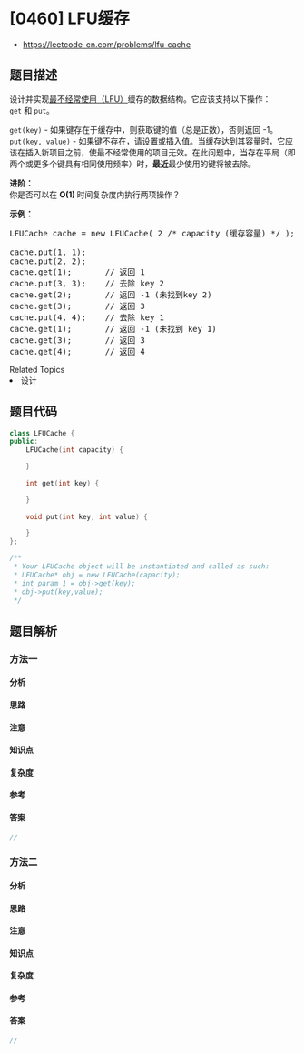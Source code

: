 

# [0460] LFU缓存
* https://leetcode-cn.com/problems/lfu-cache


## 题目描述

<p>设计并实现<a href="https://baike.baidu.com/item/%E7%BC%93%E5%AD%98%E7%AE%97%E6%B3%95">最不经常使用（LFU）</a>缓存的数据结构。它应该支持以下操作：<code>get</code>&nbsp;和&nbsp;<code>put</code>。</p>

<p><code>get(key)</code>&nbsp;- 如果键存在于缓存中，则获取键的值（总是正数），否则返回 -1。<br />
<code>put(key, value)</code>&nbsp;- 如果键不存在，请设置或插入值。当缓存达到其容量时，它应该在插入新项目之前，使最不经常使用的项目无效。在此问题中，当存在平局（即两个或更多个键具有相同使用频率）时，<strong>最近</strong>最少使用的键将被去除。</p>

<p><strong>进阶：</strong><br />
你是否可以在&nbsp;<strong>O(1)&nbsp;</strong>时间复杂度内执行两项操作？</p>

<p><strong>示例：</strong></p>

<pre>
LFUCache cache = new LFUCache( 2 /* capacity (缓存容量) */ );

cache.put(1, 1);
cache.put(2, 2);
cache.get(1);       // 返回 1
cache.put(3, 3);    // 去除 key 2
cache.get(2);       // 返回 -1 (未找到key 2)
cache.get(3);       // 返回 3
cache.put(4, 4);    // 去除 key 1
cache.get(1);       // 返回 -1 (未找到 key 1)
cache.get(3);       // 返回 3
cache.get(4);       // 返回 4</pre>
<div><div>Related Topics</div><div><li>设计</li></div></div>


## 题目代码

```cpp
class LFUCache {
public:
    LFUCache(int capacity) {

    }
    
    int get(int key) {

    }
    
    void put(int key, int value) {

    }
};

/**
 * Your LFUCache object will be instantiated and called as such:
 * LFUCache* obj = new LFUCache(capacity);
 * int param_1 = obj->get(key);
 * obj->put(key,value);
 */
```


## 题目解析


### 方法一

#### 分析

#### 思路

#### 注意

#### 知识点

#### 复杂度

#### 参考

#### 答案

```cpp
//
```


### 方法二

#### 分析

#### 思路

#### 注意

#### 知识点

#### 复杂度

#### 参考

#### 答案

```cpp
//
```


